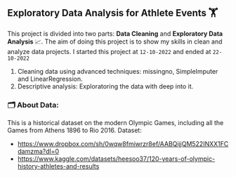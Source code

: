 ## Exploratory Data Analysis for Athlete Events :weight_lifting:
This project is divided into two parts: **Data Cleaning** and **Exploratory Data Analysis** :chart_with_upwards_trend:. The aim of doing this project is to show my skills in clean and analyze data projects. I started this project at `12-10-2022` and ended at `22-10-2022`

1. Cleaning data using advanced techniques: missingno, SimpleImputer and LinearRegression.
2. Descriptive analysis: Exploratoring the data with deep into it.

### :card_index_dividers:	About Data:
This is a historical dataset on the modern Olympic Games, including all the Games from Athens 1896 to Rio 2016. 
Dataset: 
  - https://www.dropbox.com/sh/0wqw8fmiwrzr8ef/AABQijjQM522INXX1FCdamzma?dl=0
  - https://www.kaggle.com/datasets/heesoo37/120-years-of-olympic-history-athletes-and-results


